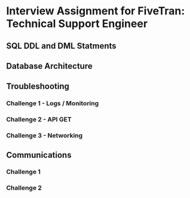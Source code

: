# Interview Assignment for FiveTran: Technical Support Engineer

## SQL DDL and DML Statments

## Database Architecture

## Troubleshooting

### Challenge 1 - Logs / Monitoring

### Challenge 2 - API GET

### Challenge 3 - Networking

## Communications

### Challenge 1

### Challenge 2
